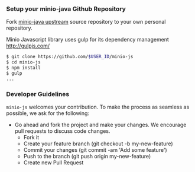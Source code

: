 ### Setup your minio-java Github Repository
Fork [minio-java upstream](https://github.com/minio/minio-js/fork) source repository to your own personal repository.

Minio Javascript library uses gulp for its dependency management http://gulpjs.com/

```bash
$ git clone https://github.com/$USER_ID/minio-js
$ cd minio-js
$ npm install
$ gulp
...
```

###  Developer Guidelines

``minio-js`` welcomes your contribution. To make the process as seamless as possible, we ask for the following:

* Go ahead and fork the project and make your changes. We encourage pull requests to discuss code changes.
    - Fork it
    - Create your feature branch (git checkout -b my-new-feature)
    - Commit your changes (git commit -am 'Add some feature')
    - Push to the branch (git push origin my-new-feature)
    - Create new Pull Request
